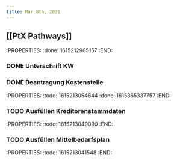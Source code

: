 ```yaml
---
title: Mar 8th, 2021
---
```


## [[PtX Pathways]] 
:PROPERTIES:
:done: 1615212965157
:END:
### DONE Unterschrift KW
### DONE Beantragung Kostenstelle
:PROPERTIES:
:todo: 1615213054644
:done: 1615365337757
:END:
### TODO Ausfüllen Kreditorenstammdaten
:PROPERTIES:
:todo: 1615213049090
:END:
### TODO Ausfüllen Mittelbedarfsplan
:PROPERTIES:
:todo: 1615213041548
:END:
